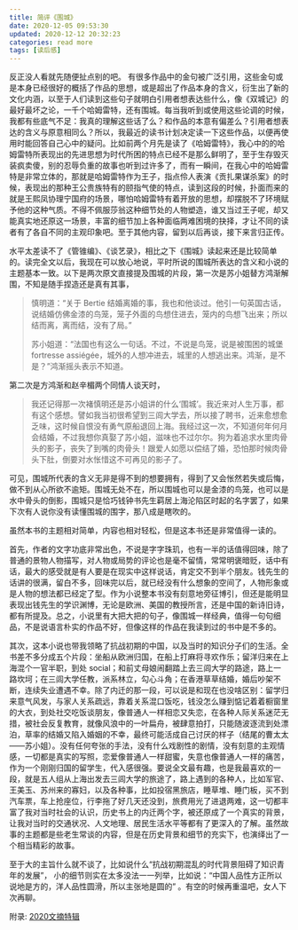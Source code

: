 ```yaml
---
title: 简评《围城》
date: 2020-12-05 09:53:30
updated: 2020-12-12 20:32:23
categories: read more
tags: [读后感]
---
```


反正没人看就先随便扯点别的吧。<!--more--> 有很多作品中的金句被广泛引用，这些金句或是本身已经很好的概括了作品的思想，或是超出了作品本身的含义，衍生出了新的文化内涵，以至于人们读到这些句子就明白引用者想表达些什么，像《双城记》的最好最坏之论，一千个哈姆雷特，还有围城。每当我听到或使用这些论调的时候，我都有些底气不足：我真的理解这些话了么？和作品的本意有偏差么？引用者想表达的含义与原意相同么？所以，我最近的读书计划决定读一下这些作品，以便再使用时能回答自己心中的疑问。比如前两个月先是读了《哈姆雷特》，我心中的的哈姆雷特所表现出的先进思想为时代所困的特点已经不是那么鲜明了，至于生存毁灭装疯卖傻，别的忍辱负重的故事也听到过许多了，而有一瞬间，在我心中的哈姆雷特是非常立体的，那就是哈姆雷特作为王子，指点伶人表演《贡扎果谋杀案》的时候，表现出的那种王公贵族特有的颐指气使的特点，读到这段的时候，扑面而来的就是王熙凤协理宁国府的场景，哪怕哈姆雷特有着开放的思想，却摆脱不了环境赋予他的这种气质。不得不佩服莎翁这种细节处的人物塑造，谁又当过王子呢，却又能真实地还原这一场景，丰富的细节加上各种面临两难困境的抉择，才让不同的读者有了各自不同的主观印象吧。至于其他内容，留到以后再谈，接下来言归正传。



水平太差读不了《管锥编》、《谈艺录》，相比之下《围城》读起来还是比较简单的。读完全文以后，我现在可以放心地说，平时所说的围城所表达的含义和小说的主题基本一致。以下是两次原文直接提及围城的片段，第一次是苏小姐替方鸿渐解围，不知是随手捏造还是真有其事，

> 慎明道：“关于 Bertie 结婚离婚的事，我也和他谈过。他引一句英国古话，说结婚仿佛金漆的鸟笼，笼子外面的鸟想住进去，笼内的鸟想飞出来；所以结而离，离而结，没有了局。”
>
> 苏小姐道：“法国也有这么一句话。不过，不说是鸟笼，说是被围困的城堡 fortresse assiégée，城外的人想冲进去，城里的人想逃出来。鸿渐，是不是？”鸿渐摇头表示不知道。

第二次是方鸿渐和赵辛楣两个同情人谈天时，

> 我还记得那一次褚慎明还是苏小姐讲的什么‘围城’。我近来对人生万事，都有这个感想。譬如我当初很希望到三闾大学去，所以接了聘书，近来愈想愈乏味，这时候自恨没有勇气原船退回上海。我经过这一次，不知道何年何月会结婚，不过我想你真娶了苏小姐，滋味也不过尔尔。狗为着追求水里肉骨头的影子，丧失了到嘴的肉骨头！跟爱人如愿以偿结了婚，恐怕那时候肉骨头下肚，倒要对水怅惜这不可再见的影子了。

可见，围城所代表的含义无非是得不到的想要拥有，得到了又会怅然若失或后悔，做不到从心所欲不逾矩。围城无处不在，所以围城也可以是金漆的鸟笼，也可以是水中骨头的倒影，围城只是恰巧钱钟书先生羁居上海沦陷区时起的名字罢了，如果下次有人说你没有读懂围城的围字，那八成是瞎吹的。

虽然本书的主题相对简单，内容也相对轻松，但是这本书还是非常值得一读的。

首先，作者的文字功底非常出色，不说是字字珠玑，也有一半的话值得回味，除了普通的景物人物描写，对人物或局势的评论也是毫不留情，常常明褒暗贬，话中有话，最大的感受就是有人要是在现实中这样说话，肯定交不到半个朋友。钱先生的话讲的很满，留白不多，回味完以后，就已经没有什么想象的空间了，人物形象或是人物的想法都已经定了型。作为小说整本书没有刻意地旁征博引，但还是能明显表现出钱先生的学识渊博，无论是欧洲、美国的教授所言，还是中国的新诗旧诗，都有所提及。总之，小说里有大把大把的句子，像围城一样经典，值得一句句细品，不是说语言朴实的作品不好，但像这样的作品在我读到过的书中是不多的。

其次，这本小说也带我领略了抗战初期的中国，以及当时的知识分子们的生活。全书差不多分成五个片段：坐船从欧洲归国，在船上打麻将寻欢作乐；留洋归来在上海混个一官半职，到处 social；和前丈母娘闹翻踏上去三闾大学的路途，路上一路坎坷；在三闾大学任教，派系林立，勾心斗角；在香港草草结婚，婚后吵架不断，连续失业遭遇不幸。除了内迁的那一段，可以说是和现在也没啥区别：留学归来意气风发，与家人关系疏远，靠着关系混口饭吃，钱没怎么赚到惦记着着橱窗里的大衣，到处社交吃饭谈朋友，像普通人一样相恋又失恋，在各种人际关系迷茫无措，被社会反复教育，就像风浪中的一叶扁舟，被肆意拍打，只能随波逐流到处漂泊，草率的结婚又陷入婚姻的不幸，最终可能活成自己讨厌的样子（结尾的曹太太——苏小姐）。没有任何夸张的手法，没有什么戏剧性的剧情，没有刻意的主观情感，一切都是真实的写照，恋爱像普通人一样甜蜜，失意也像普通人一样的痛苦，作为一个刚刚归国的留学生，代入感很强。要说全文最有趣，也是我最喜欢的一段，就是五人组从上海出发去三闾大学的旅途了，路上遇到的各种人，比如军官、王美玉、苏州来的寡妇，以及各种事，比如投宿黑旅店，睡草堆、睡门板，买不到汽车票，车上抢座位，行李拖了好几天还没到，旅费用光了进退两难，这一切都丰富了我对当时社会的认识，历史书上的内迁两个字，被还原成了一个真实的背景，让我对当时的交通状况、人文地理、居民生活水平等都有了更深入的了解。虽然故事的主题都是些老生常谈的内容，但是在历史背景和细节的充实下，也演绎出了一个相当精彩的故事。

至于大的主旨什么就不谈了，比如说什么“抗战初期混乱的时代背景阻碍了知识青年的发展”， 小的细节则实在太多没法一一列举，比如说：“中国人品性方正所以说地是方的，洋人品性圆滑，所以主张地是圆的” 。有空的时候再重温吧，女人下次再聊。



附录: [2020文摘特辑](/read-more/2020文摘特辑/)

